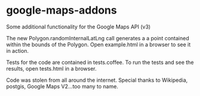 google-maps-addons
==================

Some additional functionality for the Google Maps API (v3)

The new Polygon.randomInternalLatLng call generates a a point contained within the bounds of the Polygon. Open example.html in a browser to see it in action.

Tests for the code are contained in tests.coffee. To run the tests and see the results, open tests.html in a browser.

Code was stolen from all around the internet. Special thanks to Wikipedia, postgis, Google Maps V2...too many to name.
